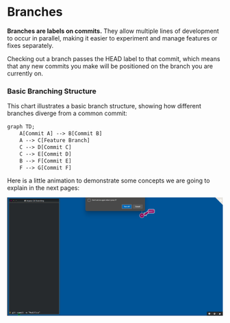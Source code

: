 # Branches

**Branches are labels on commits.** They allow multiple lines of development to occur in parallel, making it easier to experiment and manage features or fixes separately.

Checking out a branch passes the HEAD label to that commit, which means that any new commits you make will be positioned on the branch you are currently on.

### Basic Branching Structure

This chart illustrates a basic branch structure, showing how different branches diverge from a common commit:

```mermaid
graph TD;
    A[Commit A] --> B[Commit B]
    A --> C[Feature Branch]
    C --> D[Commit C]
    C --> E[Commit D]
    B --> F[Commit E]
    F --> G[Commit F]
```

Here is a little animation to demonstrate some concepts we are going to explain in the next pages:

![Branches](../../static/branches.gif)